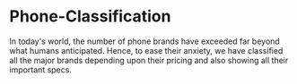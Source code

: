 # Phone-Classification
In today's world, the number of phone brands have exceeded far beyond what humans anticipated. Hence, to ease their anxiety, we have classified all the major brands depending upon their pricing and also showing all their important specs.
